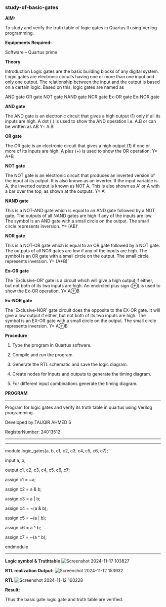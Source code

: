 ### study-of-basic-gates

**AIM:** 

To study and verify the truth table of logic gates in Quartus II using Verilog programming.

**Equipments Required:**

Software – Quartus prime 

**Theory**

Introduction Logic gates are the basic building blocks of any digital system. Logic gates are electronic circuits having one or more than one input and only one output. The relationship between the input and the output is based on a certain logic. Based on this, logic gates are named as

AND gate OR gate NOT gate NAND gate NOR gate Ex-OR gate Ex-NOR gate

**AND gate**

The AND gate is an electronic circuit that gives a high output (1) only if all its inputs are high. A dot (.) is used to show the AND operation i.e. A.B or can be written as AB
Y= A.B

**OR gate** 

The OR gate is an electronic circuit that gives a high output (1) if one or more of its inputs are high. A plus (+) is used to show the OR operation.
Y= A+B

**NOT gate**

The NOT gate is an electronic circuit that produces an inverted version of the input at its output. It is also known as an inverter. If the input variable is A, the inverted output is known as NOT A. This is also shown as A' or A with a bar over the top, as shown at the outputs.
Y= A'

**NAND gate**

This is a NOT-AND gate which is equal to an AND gate followed by a NOT gate. The outputs of all NAND gates are high if any of the inputs are low. The symbol is an AND gate with a small circle on the output. The small circle represents inversion.
Y= (AB)’

**NOR gate**

This is a NOT-OR gate which is equal to an OR gate followed by a NOT gate. The outputs of all NOR gates are low if any of the inputs are high. The symbol is an OR gate with a small circle on the output. The small circle represents inversion.
Y= (A+B)’

**Ex-OR gate**

The 'Exclusive-OR' gate is a circuit which will give a high output if either, but not both of its two inputs are high. An encircled plus sign (⊕) is used to show the Ex-OR operation.
Y= A⊕B

**Ex-NOR gate**

The 'Exclusive-NOR' gate circuit does the opposite to the EX-OR gate. It will give a low output if either, but not both of its two inputs are high. The symbol is an EX-OR gate with a small circle on the output. The small circle represents inversion.
Y= A⊕B

**Procedure** 

1.	Type the program in Quartus software.

2.	Compile and run the program.

3.	Generate the RTL schematic and save the logic diagram.

4.	Create nodes for inputs and outputs to generate the timing diagram.

5.	For different input combinations generate the timing diagram.


**PROGRAM**
***
Program for logic gates and verify its truth table in quartus using Verilog programming
 
 Developed by:TAUQIR AHMED S 
 
 RegisterNumber: 24013512
 ***
*** 
module logic_gates(a, b, c1, c2, c3, c4, c5, c6, c7);

input a, b;

output c1, c2, c3, c4, c5, c6, c7;

assign c1 = ~a;

assign c2 = a & b;

assign c3 = a | b;

assign c4 = ~(a & b);

assign c5 = ~(a | b);

assign c6 = a ^ b;

assign c7 = ~(a ^ b);

endmodule
***

**Logic symbol & Truthtable**
![Screenshot 2024-11-17 103827](https://github.com/user-attachments/assets/8cd1fadc-3d3b-4f61-9dd9-2643f3072a4e)

**RTL realization Output:** 
![Screenshot 2024-11-12 153932](https://github.com/user-attachments/assets/b574ddd0-1db9-40b0-9d79-aa084efa491a)

**RTL**
![Screenshot 2024-11-12 160228](https://github.com/user-attachments/assets/ec2b90a7-ec6c-4a5b-88c0-c6e96e05dae3)

**Result:**

Thus the basic gate logic gate and truth table are verified.

